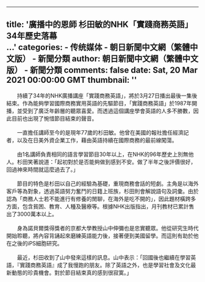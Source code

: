 
---
title: '廣播中的恩師 杉田敏的NHK「實踐商務英語」34年歷史落幕                                            
                                                     ...'
categories: 
    - 传统媒体
    - 朝日新聞中文網（繁體中文版） - 新聞分類
author: 朝日新聞中文網（繁體中文版） - 新聞分類
comments: false
date: Sat, 20 Mar 2021 00:00:00 GMT
thumbnail: ''
---

<div>   
<p>　　持續了34年的NHK廣播講座「實踐商務英語」，將於3月27日播出最後一集後結束。作為能夠學習國際商務實用英語的先驅節目，「實踐商務英語」於1987年開播，並受到了廣泛年齡層的聽眾喜愛。而透過這個講座學會英語的人多不勝數，因此目前也出現了惋惜節目結束的聲音。<br>
<br>
　　一直擔任講師至今的是現年77歲的杉田敏。他曾在美國的報社擔任經濟記者，以及在日美外資企業工作，藉由英語持續在國際商務的最前線闖蕩。<br>
<br>
　　由1名講師負責相同的語言學習節目30年以上，在NHK的96年歷史上別無他人。杉田笑著說道：「起初對於是否能夠做到感到不安。做了半年之後評價很好，回過神來時間就這麼過去了。」<br>
<br>
　　節目的特色是杉田以自己的經驗為基礎，重現商務會話的短劇。主角是以海外客戶等為對象，透過英語努力奮鬥的日籍上班族，杉田則會解說語句及詞彙。由於認為「商務人士若不能進行有修養的閒聊，在海外是吃不開的」，因此題材橫跨多方面，包含貧困、教育、人種及醫療等。根據NHK出版指出，月刊教材已累計售出了3000萬本以上。<br>
<br>
　　身為諾貝爾獎得獎者的京都大學教授山中伸彌也是忠實聽眾。他從研究生時代開始聆聽，將內容背誦起來磨練英語能力後，接著便到美國留學。而這則有助於他在之後的iPS細胞研究。<br>
<br>
　　最近，杉田收到了山中發來這樣的訊息。山中表示：「回國後也繼續在學習英語，『實踐商務英語』成了我慢跑的朋友。除了英語之外，也是學習社會及文化最新動態的珍貴機會。對於節目結束真的感到很寂寞。」<br>
<br>
</p>  
</div>
            